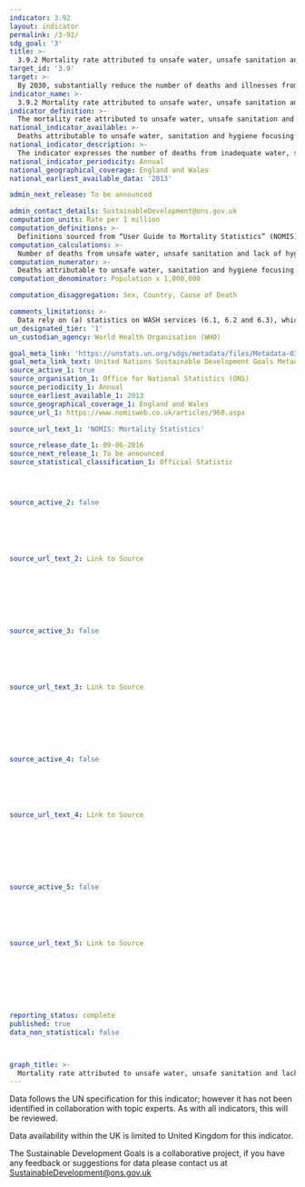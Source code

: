 ```yaml
---
indicator: 3.92
layout: indicator
permalink: /3-92/
sdg_goal: '3'
title: >-
  3.9.2 Mortality rate attributed to unsafe water, unsafe sanitation and lack of hygiene (exposure to unsafe Water, Sanitation and Hygiene for All (WASH) services)
target_id: '3.9'
target: >-
  By 2030, substantially reduce the number of deaths and illnesses from hazardous chemicals and air, water and soil pollution and contamination
indicator_name: >-
  3.9.2 Mortality rate attributed to unsafe water, unsafe sanitation and lack of hygiene (exposure to unsafe Water, Sanitation and Hygiene for All (WASH) services)
indicator_definition: >-
  The mortality rate attributed to unsafe water, unsafe sanitation and lack of hygiene (exposure to unsafe Water, Sanitation and Hygiene for All (WASH) services) as defined as the number of deaths from unsafe water, unsafe sanitation and lack of hygiene (exposure to unsafe WASH services) in a year, divided by the population, and multiplied by 1,000,000.
national_indicator_available: >-
  Deaths attributable to unsafe water, sanitation and hygiene focusing on inadequate WASH services, expressed per 1,000,000 population.
national_indicator_description: >-
  The indicator expresses the number of deaths from inadequate water, sanitation and hygiene (with focus on WASH services) which could be prevented by improving those services and practices. It is based on both the WASH service provision in the country, as well as the related health outcomes, and therefore provides important information on the actual disease caused by the risks measured in 6.1, 6.2 and 6.3.
national_indicator_periodicity: Annual
national_geographical_coverage: England and Wales
national_earliest_available_data: '2013'

admin_next_release: To be announced

admin_contact_details: SustainableDevelopment@ons.gov.uk
computation_units: Rate per 1 million
computation_definitions: >-
  Definitions sourced from “User Guide to Mortality Statistics” (NOMIS)  Base populations: The population estimates used to calculate mortality rates are mid-year estimates of the resident population of England and Wales based on the Census of Population. Our mid-year population estimates are updated figures using the most recent census, allowing for births, deaths, net migration and ageing of the population.  The population estimates used are the most up-to-date when rates are produced. The specific population estimates used to calculate rates are detailed alongside published tables. Sometimes it is necessary to revise mortality rates following population estimate revisions. Any revisions to mortality rates are footnoted on tables. Further information on population estimates, and their methodology is available.  Final cause of death: The conditions mentioned on the death certificate are used to derive an underlying cause of death. In some cases, more information on cause of death may become available at a later stage after the death has been registered, such that the underlying cause may be subsequently amended. Around 0.1% of deaths have their underlying cause amended (Table 6). This amended or final cause is used in mortality statistics. Sometimes the later information becomes available only after the annual extract has been taken. Users with access to individual records of deaths as shown in the public record (which is never amended) may consequently find some differences with published statistics.
computation_calculations: >-
  Number of deaths from unsafe water, unsafe sanitation and lack of hygiene (exposure to unsafe WASH services) in a year, divided by the population, and multiplied by 1,000,000.
computation_numerator: >-
  Deaths attributable to unsafe water, sanitation and hygiene focusing on inadequate WASH services.
computation_denominator: Population x 1,000,000

computation_disaggregation: Sex, Country, Cause of Death

comments_limitations: >-
  Data rely on (a) statistics on WASH services (6.1, 6.2 and 6.3), which are well assessed in almost all countries, and (b) data on deaths. Data on deaths are also widely available from countries from death registration data or sample registration systems, which are certainly feasible systems. Such data are crucial for improving health and reducing preventable deaths in countries. The main limitation is that not all countries do have such registration systems to date, and data need to be completed with other type of information.
un_designated_tier: '1'
un_custodian_agency: World Health Organisation (WHO)

goal_meta_link: 'https://unstats.un.org/sdgs/metadata/files/Metadata-03-09-02.pdf'
goal_meta_link_text: United Nations Sustainable Development Goals Metadata (PDF 214 KB)
source_active_1: true
source_organisation_1: Office for National Statistics (ONS)
source_periodicity_1: Annual
source_earliest_available_1: 2013
source_geographical_coverage_1: England and Wales
source_url_1: https://www.nomisweb.co.uk/articles/960.aspx

source_url_text_1: 'NOMIS: Mortality Statistics'

source_release_date_1: 09-06-2016
source_next_release_1: To be announced
source_statistical_classification_1: Official Statistic




source_active_2: false






source_url_text_2: Link to Source








source_active_3: false






source_url_text_3: Link to Source








source_active_4: false






source_url_text_4: Link to Source








source_active_5: false






source_url_text_5: Link to Source








reporting_status: complete
published: true
data_non_statistical: false



graph_title: >-
  Mortality rate attributed to unsafe water, unsafe sanitation and lack of hygiene per 1,000,000 people
---
```

Data follows the UN specification for this indicator; however it has not been identified in collaboration with topic experts. As with all indicators, this will be reviewed.
  
Data availability within the UK is limited to United Kingdom for this indicator.
  
The Sustainable Development Goals is a collaborative project, if you have any feedback or suggestions for data please contact us at <SustainableDevelopment@ons.gov.uk>

